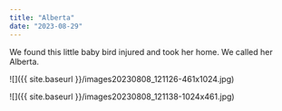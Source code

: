 ```yaml
---
title: "Alberta"
date: "2023-08-29"
---
```


We found this little baby bird injured and took her home. We called her Alberta.

![]({{ site.baseurl }}/images20230808_121126-461x1024.jpg)

![]({{ site.baseurl }}/images20230808_121138-1024x461.jpg)
